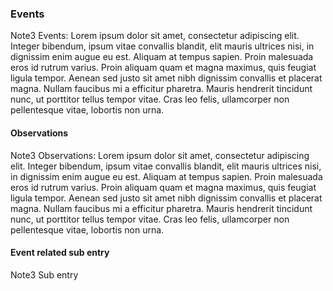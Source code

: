 ### Events

Note3 Events: Lorem ipsum dolor sit amet, consectetur adipiscing elit. Integer bibendum, ipsum vitae convallis blandit, elit mauris ultrices nisi, in dignissim enim augue eu est. Aliquam at tempus sapien. Proin malesuada eros id rutrum varius. Proin aliquam quam et magna maximus, quis feugiat ligula tempor. Aenean sed justo sit amet nibh dignissim convallis et placerat magna. Nullam faucibus mi a efficitur pharetra. Mauris hendrerit tincidunt nunc, ut porttitor tellus tempor vitae. Cras leo felis, ullamcorper non pellentesque vitae, lobortis non urna. 

#### Observations

Note3 Observations: Lorem ipsum dolor sit amet, consectetur adipiscing elit. Integer bibendum, ipsum vitae convallis blandit, elit mauris ultrices nisi, in dignissim enim augue eu est. Aliquam at tempus sapien. Proin malesuada eros id rutrum varius. Proin aliquam quam et magna maximus, quis feugiat ligula tempor. Aenean sed justo sit amet nibh dignissim convallis et placerat magna. Nullam faucibus mi a efficitur pharetra. Mauris hendrerit tincidunt nunc, ut porttitor tellus tempor vitae. Cras leo felis, ullamcorper non pellentesque vitae, lobortis non urna. 

#### Event related sub entry

Note3 Sub entry